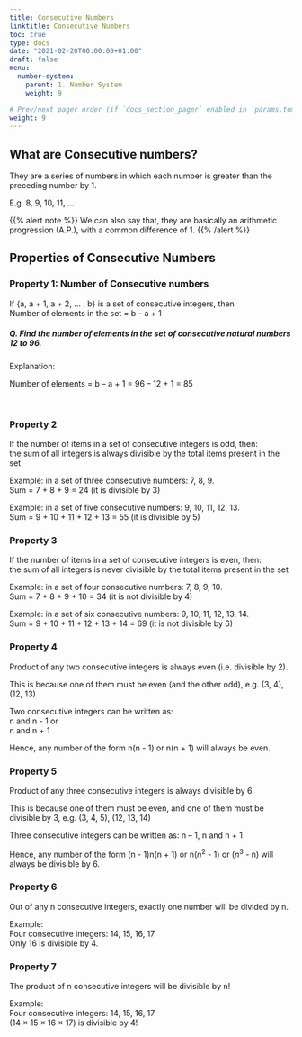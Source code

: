```yaml
---
title: Consecutive Numbers
linktitle: Consecutive Numbers
toc: true
type: docs
date: "2021-02-20T00:00:00+01:00"
draft: false
menu:
  number-system:
    parent: 1. Number System
    weight: 9

# Prev/next pager order (if `docs_section_pager` enabled in `params.toml`)
weight: 9
---
```


## What are Consecutive numbers?

They are a series of numbers in which each number is greater than the preceding  number by 1. 

E.g. 8, 9, 10, 11, ...

{{% alert note %}}
We can also say that, they are basically an arithmetic progression (A.P.), with a common difference of 1. 
{{% /alert %}}

## Properties of Consecutive Numbers

### Property 1: Number of Consecutive numbers 

If {a, a + 1, a + 2, ... , b} is a set of consecutive integers, then <br>
Number of elements in the set = b – a + 1

##### Q. Find the number of elements in the set of consecutive natural numbers 12 to 96.

Explanation:<br>
<div class="Exp">

Number of elements = b – a + 1 = 96 – 12 + 1 = 85 
</div> <br>

### Property 2

If the number of items in a set of consecutive integers is odd, then: <br>
the sum of all integers is always divisible by the total items present in the set

Example: in a set of three consecutive numbers: 7, 8, 9. <br>
Sum = 7 + 8 + 9 = 24  (it is divisible by 3) 

Example: in a set of five consecutive numbers: 9, 10, 11, 12, 13. <br>
Sum = 9 + 10 + 11 + 12 + 13 = 55  (it is divisible by 5)

### Property 3

If the number of items in a set of consecutive integers is even, then: <br>
the sum of all integers is never divisible by the total items present in the set

Example: in a set of four consecutive numbers: 7, 8, 9, 10. <br>
Sum = 7 + 8 + 9 + 10 = 34  (it is not divisible by 4) 

Example: in a set of six consecutive numbers: 9, 10, 11, 12, 13, 14. <br>
Sum = 9 + 10 + 11 + 12 + 13 + 14 = 69  (it is not divisible by 6)

### Property 4

Product of any two consecutive integers is always even (i.e. divisible by 2). 

This is because one of them must be even (and the other odd), e.g. (3, 4), (12, 13)

Two consecutive integers can be written as: <br>
n and n - 1 or <br>
n and n + 1

Hence, any number of the form n(n - 1) or n(n + 1) will always be even.

### Property 5

Product of any three consecutive integers is always divisible by 6. 

This is because one of them must be even, and one of them must be divisible by 3, e.g. (3, 4, 5), (12, 13, 14)

Three consecutive integers can be written as: n – 1, n and n + 1

Hence, any number of the form (n - 1)n(n + 1) or n($n^2$ - 1) or ($n^3$ - n) will always be divisible by 6.

### Property 6

Out of any n consecutive integers, exactly one number will be divided by n. 

Example: <br>
Four consecutive integers: 14, 15, 16, 17 <br>
Only 16 is divisible by 4. 

### Property 7

The product of n consecutive integers will be divisible by n!

Example:  <br>
Four consecutive integers: 14, 15, 16, 17 <br>
(14 × 15 × 16 × 17) is divisible by 4! 
